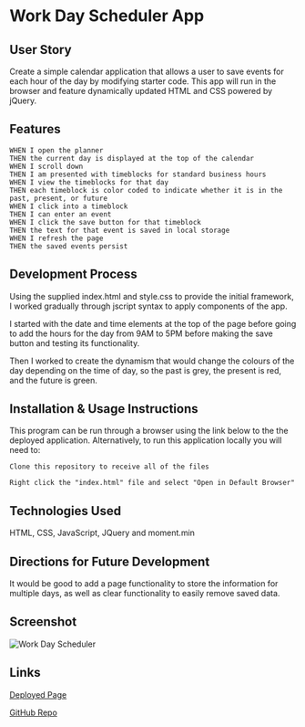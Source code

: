 # Work Day Scheduler App

## **User Story**

Create a simple calendar application that allows a user to save events for each hour of the day by modifying starter code. This app will run in the browser and feature dynamically updated HTML and CSS powered by jQuery.

## **Features**
```
WHEN I open the planner
THEN the current day is displayed at the top of the calendar
WHEN I scroll down
THEN I am presented with timeblocks for standard business hours
WHEN I view the timeblocks for that day
THEN each timeblock is color coded to indicate whether it is in the past, present, or future
WHEN I click into a timeblock
THEN I can enter an event
WHEN I click the save button for that timeblock
THEN the text for that event is saved in local storage
WHEN I refresh the page
THEN the saved events persist
```
## **Development Process**

Using the supplied index.html and style.css to provide the initial framework, I worked gradually through jscript syntax to apply components of the app. 

I started with the date and time elements at the top of the page before going to add the hours for the day from 9AM to 5PM before making the save button and testing its functionality.

Then I worked to create the dynamism that would change the colours of the day depending on the time of day, so the past is grey, the present is red, and the future is green.

## **Installation & Usage Instructions**

This program can be run through a browser using the link below to the the deployed application. Alternatively, to run this application locally you will need to:
```
Clone this repository to receive all of the files

Right click the "index.html" file and select "Open in Default Browser"
```

## **Technologies Used**

HTML, CSS, JavaScript, JQuery and moment.min

## **Directions for Future Development**

It would be good to add a page functionality to store the information for multiple days, as well as clear functionality to easily remove saved data.

## **Screenshot**

![Work Day Scheduler](https://i.imgur.com/hieg2pv.jpg)

## **Links**

[Deployed Page](https://michaelauricht.github.io/week-5-work-day-scheduler/)

[GitHub Repo](https://github.com/MichaelAuricht/week-5-work-day-scheduler/)

